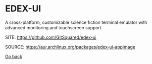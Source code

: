 # EDEX-UI

 A cross-platform, customizable science fiction terminal emulator 
 with advanced monitoring and touchscreen support.

 SITE: https://github.com/GitSquared/edex-ui

 SOURCE: https://aur.archlinux.org/packages/edex-ui-appimage

 [Go back](https://portable-linux-apps.github.io/apps.html)
